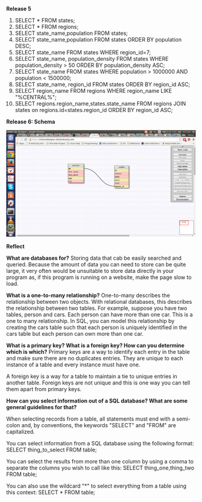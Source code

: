 **Release 5**

1.  SELECT * FROM states;
2.  SELECT * FROM regions;
3.  SELECT state_name,population FROM states;
4.  SELECT state_name,population FROM states ORDER BY population DESC;
5.  SELECT state_name FROM states WHERE region_id=7;
6.  SELECT state_name, population_density
    FROM states WHERE population_density > 50
    ORDER BY population_density ASC;
7.  SELECT state_name
    FROM states 
    WHERE population > 1000000 
    AND population < 1500000;
8.  SELECT state_name, region_id
    FROM states
    ORDER BY region_id ASC;
9.  SELECT region_name
    FROM regions
    WHERE region_name
    LIKE "%CENTRAL%";
10. SELECT regions.region_name,states.state_name
    FROM regions 
    JOIN states on regions.id=states.region_id 
    ORDER BY region_id ASC;

**Release 6: Schema**

![my_schema](imgs/schema_8-4.png "My schema")

**Reflect**

**What are databases for?**
Storing data that cab be easily searched and queried. Because the amount
of data you can need to store can be quite large, it very often would be
unsuitable to store data directly in your program as, if this program is
running on a website, make the page slow to load.

**What is a one-to-many relationship?**
One-to-many describes the relationship between two objects. With
relational databases, this describes the relationship between two tables.
For example, suppose you have two tables, person and cars. Each person
can have more than one car. This is a one to many relationship. In SQL,
you can model this relationship by creating the cars table such that each
person is uniquely identified in the cars table but each person can own
more than one car.

**What is a primary key? What is a foreign key? How can you determine which is which?**
Primary keys are a way to identify each entry in the table and make sure
there are no duplicates entries. They are unique to each instance of a
table and every instance must have one.

A foreign key is a way for a table to maintain a tie to unique entries in
another table. Foreign keys are not unique and this is one way you
can tell them apart from primary keys.


**How can you select information out of a SQL database? What are some general guidelines for that?**

When selecting records from a table, all statements must end with a
semi-colon and, by conventions, the keywords "SELECT" and "FROM" are
capitalized.

You can select information from a SQL database using the following
format: SELECT thing_to_select FROM table;

You can select the results from more than one column by using a comma
to separate the columns you wish to call like this:
SELECT thing_one,thing_two FROM table;

You can also use the wildcard "*" to select everything from a table using
this context: SELECT * FROM table;

